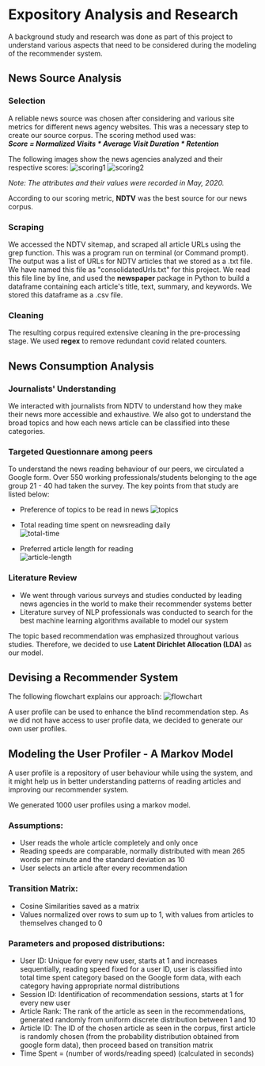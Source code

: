 # Expository Analysis and Research

A background study and research was done as part of this project to understand various aspects that need to be considered during the modeling of the recommender system.

## **News Source Analysis**

### Selection
A reliable news source was chosen after considering and various site metrics for different news agency websites. This was a necessary step to create our source corpus. The scoring method used was:  
***Score = Normalized Visits * Average Visit Duration * Retention***  

The following images show the news agencies analyzed and their respective scores:
![scoring1](https://user-images.githubusercontent.com/25324641/92238181-4bc78380-eed6-11ea-9870-b57c33ed2f87.png)
![scoring2](https://user-images.githubusercontent.com/25324641/92238188-4cf8b080-eed6-11ea-90d5-ef00aacef9ed.png)

*Note: The attributes and their values were recorded in May, 2020.*

According to our scoring metric, **NDTV** was the best source for our news corpus.

### Scraping
We accessed the NDTV sitemap, and scraped all article URLs using the grep function. This was a program run on terminal (or Command prompt). The output was a list of URLs for NDTV articles that we stored as a .txt file. We have named this file as "consolidatedUrls.txt" for this project. We read this file line by line, and used the **newspaper** package in Python to build a dataframe containing each article's title, text, summary, and keywords. We stored this dataframe as a .csv file. 

### Cleaning
The resulting corpus required extensive cleaning in the pre-processing stage. We used **regex** to remove redundant covid related counters. 

## **News Consumption Analysis**

### Journalists' Understanding
We interacted with journalists from NDTV to understand how they make their news more accessible and exhaustive. We also got to understand the broad topics and how each news article can be classified into these categories.

### Targeted Questionnare among peers
To understand the news reading behaviour of our peers, we circulated a Google form. Over 550 working professionals/students belonging to the age group 21 - 40 had taken the survey. The key points from that study are listed below:

- Preference of topics to be read in news
![topics](https://user-images.githubusercontent.com/25324641/92238198-508c3780-eed6-11ea-8f65-a6988c0c301e.png)

- Total reading time spent on newsreading daily   
![total-time](https://user-images.githubusercontent.com/25324641/92243728-88e44380-eedf-11ea-9b9f-d294f1506345.png)

- Preferred article length for reading    
![article-length](https://user-images.githubusercontent.com/25324641/92243716-85e95300-eedf-11ea-9534-7d356144f269.png)

### Literature Review
- We went through various surveys and studies conducted by leading news agencies in the world to make their recommender systems better
- Literature survey of NLP professionals was conducted to search for the best machine learning algorithms available to model our system

The topic based recommendation was emphasized throughout various studies. Therefore, we decided to use **Latent Dirichlet Allocation (LDA)** as our model.


## Devising a Recommender System

The following flowchart explains our approach:
![flowchart](https://user-images.githubusercontent.com/25324641/92238177-49fdc000-eed6-11ea-8eff-c87fd87414a9.png)

A user profile can be used to enhance the blind recommendation step. As we did not have access to user profile data, we decided to generate our own user profiles.

## Modeling the User Profiler - A Markov Model
A user profile is a repository of user behaviour while using the system, and it might help us in better understanding patterns of reading articles and improving our recommender system.

We generated 1000 user profiles using a markov model.

### Assumptions:
- User reads the whole article completely and only once
- Reading speeds are comparable, normally distributed with mean 265 words per minute and the standard deviation as 10
- User selects an article after every recommendation

### Transition Matrix:
- Cosine Similarities saved as a matrix
- Values normalized over rows to sum up to 1, with values from articles to themselves changed to 0

### Parameters and proposed distributions:
- User ID: Unique for every new user, starts at 1 and increases sequentially, reading speed fixed for a user ID, user is classified into total time spent category based on the Google form data, with each category having appropriate normal distributions
- Session ID: Identification of recommendation sessions, starts at 1 for every new user
- Article Rank: The rank of the article as seen in the recommendations, generated randomly from uniform discrete distribution between 1 and 10
- Article ID: The ID of the chosen article as seen in the corpus, first article is randomly chosen (from the probability distribution obtained from google form data), then proceed based on transition matrix
- Time Spent = (number of words/reading speed) (calculated in seconds)


